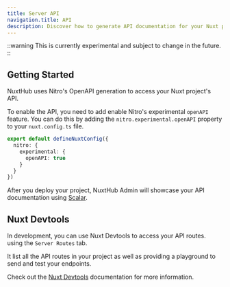 ```yaml
---
title: Server API
navigation.title: API
description: Discover how to generate API documentation for your Nuxt project.
---
```


::warning
This is currently experimental and subject to change in the future.
::

## Getting Started

NuxtHub uses Nitro's OpenAPI generation to access your Nuxt project's API.

To enable the API, you need to add enable Nitro's experimental `openAPI` feature. You can do this by adding the `nitro.experimental.openAPI` property to your `nuxt.config.ts` file.

```ts [nuxt.config.ts]
export default defineNuxtConfig({
  nitro: {
    experimental: {
      openAPI: true
    }
  }
})
```

After you deploy your project, NuxtHub Admin will showcase your API documentation using [Scalar](https://scalar.com).

## Nuxt Devtools

In development, you can use Nuxt Devtools to access your API routes. using the `Server Routes` tab.

It list all the API routes in your project as well as providing a playground to send and test your endpoints.

Check out the [Nuxt Devtools](https://devtools.nuxt.com/) documentation for more information.
